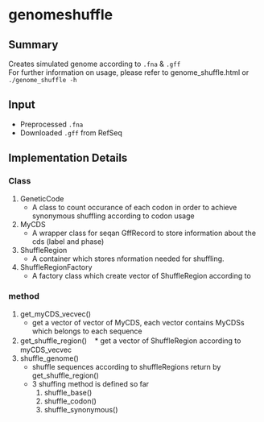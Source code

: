 # genomeshuffle

## Summary
Creates simulated genome according to `.fna` & `.gff`  
For further information on usage, please refer to genome_shuffle.html or `./genome_shuffle -h`

## Input
* Preprocessed `.fna`
* Downloaded `.gff` from RefSeq

## Implementation Details

### Class
1. GeneticCode
    * A class to count occurance of each codon in order to achieve synonymous shuffling according to codon usage
1. MyCDS
    * A wrapper class for seqan GffRecord to store information about the cds (label and phase)
1. ShuffleRegion
    * A container which stores nformation needed for shuffling.
1. ShuffleRegionFactory
    * A factory class which create vector of ShuffleRegion according to 

### method
1. get_myCDS_vecvec()
   * get a vector of vector of MyCDS, each vector contains MyCDSs which belongs to each sequence
1. get_shuffle_region()
    * get a vector of ShuffleRegion according to　myCDS_vecvec
1. shuffle_genome()
    * shuffle sequences according to shuffleRegions return by get_shuffle_region()
    * 3 shuffing method is defined so far
        1. shuffle_base()
        1. shuffle_codon()
        1. shuffle_synonymous()
